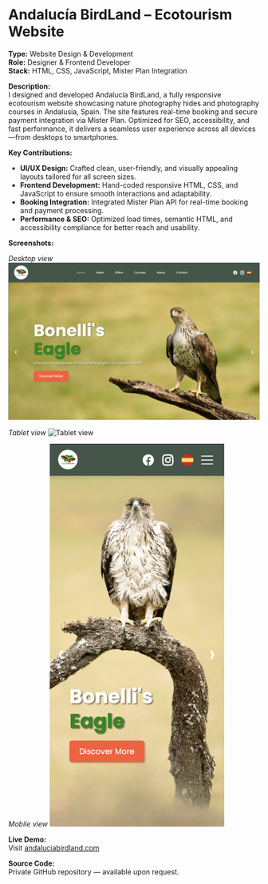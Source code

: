 # Andalucía BirdLand – Ecotourism Website

**Type:** Website Design & Development  
**Role:** Designer & Frontend Developer  
**Stack:** HTML, CSS, JavaScript, Mister Plan Integration

**Description:**  
I designed and developed Andalucía BirdLand, a fully responsive ecotourism website showcasing nature photography hides and photography courses in Andalusia, Spain. The site features real-time booking and secure payment integration via Mister Plan. Optimized for SEO, accessibility, and fast performance, it delivers a seamless user experience across all devices—from desktops to smartphones.

**Key Contributions:**  
- **UI/UX Design:** Crafted clean, user-friendly, and visually appealing layouts tailored for all screen sizes.  
- **Frontend Development:** Hand-coded responsive HTML, CSS, and JavaScript to ensure smooth interactions and adaptability.  
- **Booking Integration:** Integrated Mister Plan API for real-time booking and payment processing.  
- **Performance & SEO:** Optimized load times, semantic HTML, and accessibility compliance for better reach and usability.

**Screenshots:**  

*Desktop view*
<img src="./assets/laptop-view.png" alt="Desktop view" width="800"/>

*Tablet view*
<img src="./assets/tablet-view.png" alt="Tablet view" width="600"/>

*Mobile view*
<img src="./assets/mobile-view.png" alt="Mobile view" width="350"/>


**Live Demo:**  
Visit [andaluciabirdland.com](https://www.andaluciabirdland.com)

**Source Code:**  
Private GitHub repository — available upon request.
